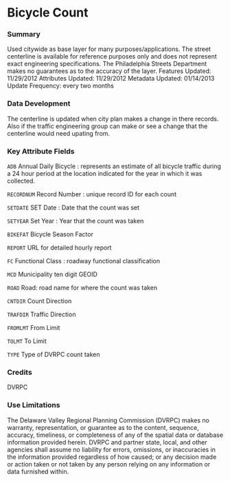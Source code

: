 # Bicycle Count

### Summary
Used citywide as base layer for many purposes/applications. The street centerline is available for reference purposes only and does not represent exact engineering specifications. The Philadelphia Streets Department makes no guarantees as to the accuracy of the layer. Features Updated: 11/29/2012 Attributes Updated: 11/29/2012 Metadata Updated: 01/14/2013 Update Frequency: every two months

### Data Development
The centerline is updated when city plan makes a change in there records. Also if the traffic engineering group can make or see a change that the centerline would need upating from.

### Key Attribute Fields
`ADB` Annual Daily Bicycle : represents an estimate of all bicycle traffic during a 24 hour period at the location indicated for the year in which it was collected. 

`RECORDNUM` Record Number : unique record ID for each count

`SETDATE` SET Date : Date that the count was set

`SETYEAR` Set Year : Year that the count was taken

`BIKEFAT` Bicycle Season Factor

`REPORT` URL for detailed hourly report

`FC` Functional Class : roadway functional classification 

`MCD` Municipality ten digit GEOID 

`ROAD` Road: road name for where the count was taken

`CNTDIR` Count Direction

`TRAFDIR` Traffic Direction

`FROMLMT` From Limit 

`TOLMT` To Limit

`TYPE` Type of DVRPC count taken


### Credits
DVRPC

### Use Limitations
The Delaware Valley Regional Planning Commission (DVRPC) makes no warranty, representation, or guarantee as to the content, sequence, accuracy, timeliness, or completeness of any of the spatial data or database information provided herein. DVRPC and partner state, local, and other agencies shall assume no liability for errors, omissions, or inaccuracies in the information provided regardless of how caused; or any decision made or action taken or not taken by any person relying on any information or data furnished within. 


